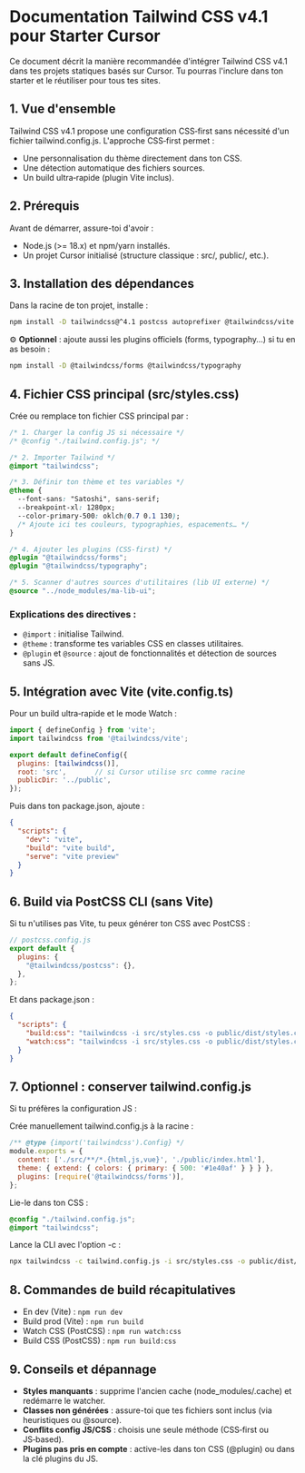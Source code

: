 # Documentation Tailwind CSS v4.1 pour Starter Cursor

Ce document décrit la manière recommandée d'intégrer Tailwind CSS v4.1 dans tes projets statiques basés sur Cursor. Tu pourras l'inclure dans ton starter et le réutiliser pour tous tes sites.

## 1. Vue d'ensemble

Tailwind CSS v4.1 propose une configuration CSS‑first sans nécessité d'un fichier tailwind.config.js. L'approche CSS‑first permet :

- Une personnalisation du thème directement dans ton CSS.
- Une détection automatique des fichiers sources.
- Un build ultra‑rapide (plugin Vite inclus).

## 2. Prérequis

Avant de démarrer, assure-toi d'avoir :

- Node.js (>= 18.x) et npm/yarn installés.
- Un projet Cursor initialisé (structure classique : src/, public/, etc.).

## 3. Installation des dépendances

Dans la racine de ton projet, installe :

```bash
npm install -D tailwindcss@^4.1 postcss autoprefixer @tailwindcss/vite
```

⚙️ **Optionnel** : ajoute aussi les plugins officiels (forms, typography…) si tu en as besoin :

```bash
npm install -D @tailwindcss/forms @tailwindcss/typography
```

## 4. Fichier CSS principal (src/styles.css)

Crée ou remplace ton fichier CSS principal par :

```css
/* 1. Charger la config JS si nécessaire */
/* @config "./tailwind.config.js"; */

/* 2. Importer Tailwind */
@import "tailwindcss";

/* 3. Définir ton thème et tes variables */
@theme {
  --font-sans: "Satoshi", sans-serif;
  --breakpoint-xl: 1280px;
  --color-primary-500: oklch(0.7 0.1 130);
  /* Ajoute ici tes couleurs, typographies, espacements… */
}

/* 4. Ajouter les plugins (CSS‑first) */
@plugin "@tailwindcss/forms";
@plugin "@tailwindcss/typography";

/* 5. Scanner d'autres sources d'utilitaires (lib UI externe) */
@source "../node_modules/ma‑lib-ui";
```

### Explications des directives :
- `@import` : initialise Tailwind.
- `@theme` : transforme tes variables CSS en classes utilitaires.
- `@plugin` et `@source` : ajout de fonctionnalités et détection de sources sans JS.

## 5. Intégration avec Vite (vite.config.ts)

Pour un build ultra‑rapide et le mode Watch :

```javascript
import { defineConfig } from 'vite';
import tailwindcss from '@tailwindcss/vite';

export default defineConfig({
  plugins: [tailwindcss()],
  root: 'src',       // si Cursor utilise src comme racine
  publicDir: '../public',
});
```

Puis dans ton package.json, ajoute :

```json
{
  "scripts": {
    "dev": "vite",
    "build": "vite build",
    "serve": "vite preview"
  }
}
```

## 6. Build via PostCSS CLI (sans Vite)

Si tu n'utilises pas Vite, tu peux générer ton CSS avec PostCSS :

```javascript
// postcss.config.js
export default {
  plugins: {
    "@tailwindcss/postcss": {},
  },
};
```

Et dans package.json :

```json
{
  "scripts": {
    "build:css": "tailwindcss -i src/styles.css -o public/dist/styles.css --minify",
    "watch:css": "tailwindcss -i src/styles.css -o public/dist/styles.css --watch"
  }
}
```

## 7. Optionnel : conserver tailwind.config.js

Si tu préfères la configuration JS :

Crée manuellement tailwind.config.js à la racine :

```javascript
/** @type {import('tailwindcss').Config} */
module.exports = {
  content: ['./src/**/*.{html,js,vue}', './public/index.html'],
  theme: { extend: { colors: { primary: { 500: '#1e40af' } } } },
  plugins: [require('@tailwindcss/forms')],
};
```

Lie-le dans ton CSS :

```css
@config "./tailwind.config.js";
@import "tailwindcss";
```

Lance la CLI avec l'option -c :

```bash
npx tailwindcss -c tailwind.config.js -i src/styles.css -o public/dist/styles.css
```

## 8. Commandes de build récapitulatives

- En dev (Vite) : `npm run dev`
- Build prod (Vite) : `npm run build`
- Watch CSS (PostCSS) : `npm run watch:css`
- Build CSS (PostCSS) : `npm run build:css`

## 9. Conseils et dépannage

- **Styles manquants** : supprime l'ancien cache (node_modules/.cache) et redémarre le watcher.
- **Classes non générées** : assure-toi que tes fichiers sont inclus (via heuristiques ou @source).
- **Conflits config JS/CSS** : choisis une seule méthode (CSS‑first ou JS‑based).
- **Plugins pas pris en compte** : active-les dans ton CSS (@plugin) ou dans la clé plugins du JS.
